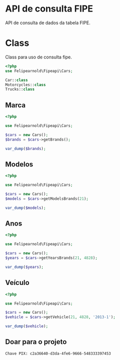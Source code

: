 # API de consulta FIPE

API de consulta de dados da tabela FIPE.

# Class

Class para uso de consulta fipe.

```php
<?php
use Felipearnold\Fipeapi\Cars;

Car::class
Motorcycles::class
Trucks::class
```


## Marca

```php
<?php

use Felipearnold\Fipeapi\Cars;

$cars = new Cars();
$brands = $cars->getBrands();

var_dump($brands);
```

## Modelos

```php
<?php

use Felipearnold\Fipeapi\Cars;

$cars = new Cars();
$models = $cars->getModelsBrands(21);

var_dump($models);
```

## Anos

```php
<?php

use Felipearnold\Fipeapi\Cars;

$cars = new Cars();
$years = $cars->getYearsBrands(21, 4828);

var_dump($years);
```

## Veículo

```php
<?php

use Felipearnold\Fipeapi\Cars;

$cars = new Cars();
$vehicle = $cars->getVehicle(21, 4828, '2013-1');

var_dump($vehicle);
```



## Doar para o projeto

```txt
Chave PIX: c2a36640-d3da-4fe6-9666-548333397453
```

